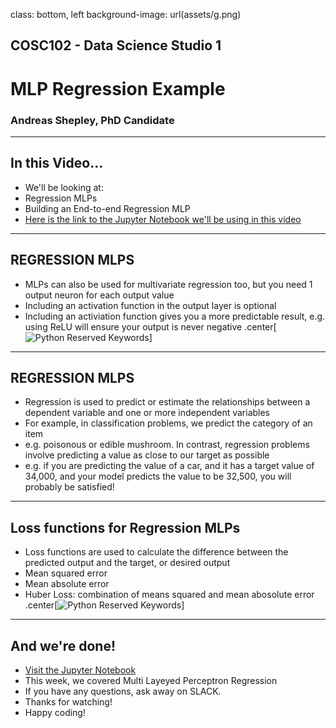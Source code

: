 
class: bottom, left
background-image: url(assets/g.png)

<h2 class="title_headings_sml">COSC102 - Data Science Studio 1</h2>

<h1 class="title_headings_sml"> MLP Regression Example
</h1>

<h3 class="title_headings_sml"> Andreas Shepley, PhD Candidate </h3>

---

## In this Video...

* We'll be looking at:
* Regression MLPs
* Building an End-to-end Regression MLP
* [Here is the link to the Jupyter Notebook we'll be using in this video](https://mybinder.org/v2/git/https%3A%2F%2Fgitlab.une.edu.au%2Fmwelch8%2Fcosc102/master?filepath=topic_42%2FRegressionMLP.ipynb)
---

## REGRESSION MLPS
* MLPs can also be used for multivariate regression too, but you need 1 output neuron for each output value
* Including an activation function in the output layer is optional 
* Including an activiation function gives you a more predictable result, e.g. using ReLU will ensure your output is never negative
.center[![Python Reserved Keywords](assets/topic_40/mlp.PNG)]
---

## REGRESSION MLPS
* Regression is used to predict or estimate the relationships between a dependent variable and one or more independent variables
* For example, in classification problems, we predict the category of an item
* e.g. poisonous or edible mushroom. In contrast, regression problems involve predicting a value as close to our target as possible
* e.g. if you are predicting the value of a car, and it has a target value of 34,000, and your model predicts the value to be 32,500, you will probably be satisfied!
---

## Loss functions for Regression MLPs
* Loss functions are used to calculate the difference between the predicted output and the target, or desired output
* Mean squared error
* Mean absolute error
* Huber Loss: combination of means squared and mean abosolute error
.center[![Python Reserved Keywords](assets/topic_40/lossfunction.PNG)]
---

## And we're done!
*  [Visit the Jupyter Notebook](https://mybinder.org/v2/git/https%3A%2F%2Fgitlab.une.edu.au%2Fmwelch8%2Fcosc102/master?filepath=topic_42%2FRegressionMLP.ipynb)
* This week, we covered Multi Layeyed Perceptron Regression
* If you have any questions, ask away on SLACK.
* Thanks for watching! 
* Happy coding!




